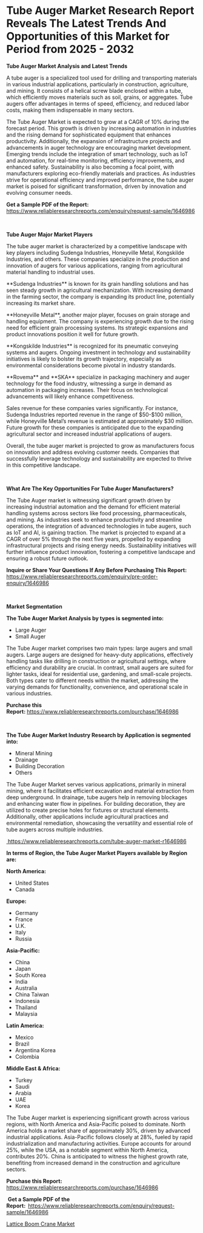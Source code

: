<p><h1>Tube Auger Market Research Report Reveals The Latest Trends And Opportunities of this Market for Period from 2025 - 2032</h1></p><p><strong>Tube Auger Market Analysis and Latest Trends</strong></p>
<p><p>A tube auger is a specialized tool used for drilling and transporting materials in various industrial applications, particularly in construction, agriculture, and mining. It consists of a helical screw blade enclosed within a tube, which efficiently moves materials such as soil, grains, or aggregates. Tube augers offer advantages in terms of speed, efficiency, and reduced labor costs, making them indispensable in many sectors.</p><p>The Tube Auger Market is expected to grow at a CAGR of 10% during the forecast period. This growth is driven by increasing automation in industries and the rising demand for sophisticated equipment that enhances productivity. Additionally, the expansion of infrastructure projects and advancements in auger technology are encouraging market development. Emerging trends include the integration of smart technology, such as IoT and automation, for real-time monitoring, efficiency improvements, and enhanced safety. Sustainability is also becoming a focal point, with manufacturers exploring eco-friendly materials and practices. As industries strive for operational efficiency and improved performance, the tube auger market is poised for significant transformation, driven by innovation and evolving consumer needs.</p></p>
<p><strong>Get a Sample PDF of the Report:&nbsp;</strong> <a href="https://www.reliableresearchreports.com/enquiry/request-sample/1646986?utm_campaign=2030&utm_medium=2&utm_source=Github&utm_content=ia&utm_term=11042025&utm_id=tube-auger">https://www.reliableresearchreports.com/enquiry/request-sample/1646986</a></p>
<p>&nbsp;</p>
<p><strong>Tube Auger Major Market Players</strong></p>
<p><p>The tube auger market is characterized by a competitive landscape with key players including Sudenga Industries, Honeyville Metal, Kongskilde Industries, and others. These companies specialize in the production and innovation of augers for various applications, ranging from agricultural material handling to industrial uses.</p><p>**Sudenga Industries** is known for its grain handling solutions and has seen steady growth in agricultural mechanization. With increasing demand in the farming sector, the company is expanding its product line, potentially increasing its market share.</p><p>**Honeyville Metal**, another major player, focuses on grain storage and handling equipment. The company is experiencing growth due to the rising need for efficient grain processing systems. Its strategic expansions and product innovations position it well for future growth.</p><p>**Kongskilde Industries** is recognized for its pneumatic conveying systems and augers. Ongoing investment in technology and sustainability initiatives is likely to bolster its growth trajectory, especially as environmental considerations become pivotal in industry standards.</p><p>**Rovema** and **SKA** specialize in packaging machinery and auger technology for the food industry, witnessing a surge in demand as automation in packaging increases. Their focus on technological advancements will likely enhance competitiveness.</p><p>Sales revenue for these companies varies significantly. For instance, Sudenga Industries reported revenue in the range of $50-$100 million, while Honeyville Metal’s revenue is estimated at approximately $30 million. Future growth for these companies is anticipated due to the expanding agricultural sector and increased industrial applications of augers.</p><p>Overall, the tube auger market is projected to grow as manufacturers focus on innovation and address evolving customer needs. Companies that successfully leverage technology and sustainability are expected to thrive in this competitive landscape.</p></p>
<p>&nbsp;</p>
<p><strong>What Are The Key Opportunities For Tube Auger Manufacturers?</strong></p>
<p><p>The Tube Auger market is witnessing significant growth driven by increasing industrial automation and the demand for efficient material handling systems across sectors like food processing, pharmaceuticals, and mining. As industries seek to enhance productivity and streamline operations, the integration of advanced technologies in tube augers, such as IoT and AI, is gaining traction. The market is projected to expand at a CAGR of over 5% through the next five years, propelled by expanding infrastructural projects and rising energy needs. Sustainability initiatives will further influence product innovation, fostering a competitive landscape and ensuring a robust future outlook.</p></p>
<p><strong>Inquire or Share Your Questions If Any Before Purchasing This Report:</strong> <a href="https://www.reliableresearchreports.com/enquiry/pre-order-enquiry/1646986?utm_campaign=2030&utm_medium=2&utm_source=Github&utm_content=ia&utm_term=11042025&utm_id=tube-auger">https://www.reliableresearchreports.com/enquiry/pre-order-enquiry/1646986</a></p>
<p>&nbsp;</p>
<p><strong>Market Segmentation</strong></p>
<p><strong>The Tube Auger Market Analysis by types is segmented into:</strong></p>
<p><ul><li>Large Auger</li><li>Small Auger</li></ul></p>
<p><p>The Tube Auger market comprises two main types: large augers and small augers. Large augers are designed for heavy-duty applications, effectively handling tasks like drilling in construction or agricultural settings, where efficiency and durability are crucial. In contrast, small augers are suited for lighter tasks, ideal for residential use, gardening, and small-scale projects. Both types cater to different needs within the market, addressing the varying demands for functionality, convenience, and operational scale in various industries.</p></p>
<p><strong>Purchase this Report:&nbsp;</strong><a href="https://www.reliableresearchreports.com/purchase/1646986?utm_campaign=2030&utm_medium=2&utm_source=Github&utm_content=ia&utm_term=11042025&utm_id=tube-auger">https://www.reliableresearchreports.com/purchase/1646986</a></p>
<p>&nbsp;</p>
<p><strong>The Tube Auger Market Industry Research by Application is segmented into:</strong></p>
<p><ul><li>Mineral Mining</li><li>Drainage</li><li>Building Decoration</li><li>Others</li></ul></p>
<p><p>The Tube Auger Market serves various applications, primarily in mineral mining, where it facilitates efficient excavation and material extraction from deep underground. In drainage, tube augers help in removing blockages and enhancing water flow in pipelines. For building decoration, they are utilized to create precise holes for fixtures or structural elements. Additionally, other applications include agricultural practices and environmental remediation, showcasing the versatility and essential role of tube augers across multiple industries.</p></p>
<p><a href="https://www.reliableresearchreports.com/tube-auger-market-r1646986?utm_campaign=2030&utm_medium=2&utm_source=Github&utm_content=ia&utm_term=11042025&utm_id=tube-auger">&nbsp;https://www.reliableresearchreports.com/tube-auger-market-r1646986</a></p>
<p><strong>In terms of Region, the Tube Auger Market Players available by Region are:</strong></p>
<p>
    <p> <strong> North America: </strong>
        <ul>
            <li>United States</li>
            <li>Canada</li>
        </ul>
        </p> 
    <p> <strong> Europe: </strong>
        <ul>
            <li>Germany</li>
            <li>France</li>
            <li>U.K.</li>
            <li>Italy</li>
            <li>Russia</li>
        </ul>
        </p> 
    <p> <strong> Asia-Pacific: </strong>
        <ul>
            <li>China</li>
            <li>Japan</li>
            <li>South Korea</li>
            <li>India</li>
            <li>Australia</li>
            <li>China Taiwan</li>
            <li>Indonesia</li>
            <li>Thailand</li>
            <li>Malaysia</li>
        </ul>
        </p> 
    <p> <strong> Latin America: </strong>
        <ul>
            <li>Mexico</li>
            <li>Brazil</li>
            <li>Argentina Korea</li>
            <li>Colombia</li>
        </ul>
        </p> 
    <p> <strong> Middle East & Africa: </strong>
        <ul>
            <li>Turkey</li>
            <li>Saudi</li>
            <li>Arabia</li>
            <li>UAE</li>
            <li>Korea</li>
        </ul>
    </p>
    </p>
<p><p>The Tube Auger market is experiencing significant growth across various regions, with North America and Asia-Pacific poised to dominate. North America holds a market share of approximately 30%, driven by advanced industrial applications. Asia-Pacific follows closely at 28%, fueled by rapid industrialization and manufacturing activities. Europe accounts for around 25%, while the USA, as a notable segment within North America, contributes 20%. China is anticipated to witness the highest growth rate, benefiting from increased demand in the construction and agriculture sectors.</p></p>
<p><strong>Purchase this Report: </strong><a href="https://www.reliableresearchreports.com/purchase/1646986?utm_campaign=2030&utm_medium=2&utm_source=Github&utm_content=ia&utm_term=11042025&utm_id=tube-auger">https://www.reliableresearchreports.com/purchase/1646986</a></p>
<p>&nbsp;<strong>Get a Sample PDF of the Report:&nbsp;&nbsp;</strong><a href="https://www.reliableresearchreports.com/enquiry/request-sample/1646986?utm_campaign=2030&utm_medium=2&utm_source=Github&utm_content=ia&utm_term=11042025&utm_id=tube-auger">https://www.reliableresearchreports.com/enquiry/request-sample/1646986</a></p>
<p><strong></strong></p>
<p><p><a href="https://github.com/heinslakey2x/Market-Research-Report-List-1/blob/main/lattice-boom-crane-market.md?utm_campaign=2030&utm_medium=2&utm_source=Github&utm_content=ia&utm_term=11042025&utm_id=tube-auger">Lattice Boom Crane Market</a></p></p>